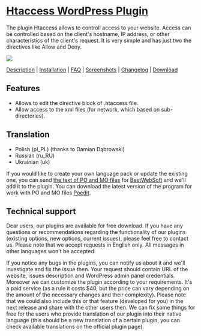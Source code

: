<a href="http://bestwebsoft.com/products/htaccess/" target=_blank>Htaccess WordPress Plugin</a>
========================

The plugin Htaccess allows to controll access to your website. Access can be controlled based on the client's hostname, IP address, or other characteristics of the client's request. It is very simple and has just two the directives like Allow and Deny.

<img src="http://bestwebsoft.com/wp-content/uploads/2014/09/htaccess-banner-website.jpg" />

<a href="http://bestwebsoft.com/products/htaccess/description/" target=_blank>Description</a> | 
<a href="http://bestwebsoft.com/products/htaccess/installation/" target=_blank>Installation</a> | 
<a href="http://bestwebsoft.com/products/htaccess/faq/" target=_blank>FAQ</a> | 
<a href="http://bestwebsoft.com/products/htaccess/screenshots/" target=_blank>Screenshots</a> | 
<a href="http://bestwebsoft.com/products/htaccess/changelog/" target=_blank>Changelog</a> | 
<a href="http://bestwebsoft.com/products/htaccess/download/" target=_blank>Download</a>


Features
-----------------------------
* Allows to edit the directive block of .htaccess file.
* Allow access to the xml files (for network, which based on sub-directories).


Translation
-----------------------------
* Polish (pl_PL) (thanks to Damian Dąbrowski)
* Russian (ru_RU)
* Ukrainian (uk)

If you would like to create your own language pack or update the existing one, you can send <a href="http://codex.wordpress.org/Translating_WordPress" target="_blank">the text of PO and MO files</a> for <a href="http://support.bestwebsoft.com" target="_blank">BestWebSoft</a> and we'll add it to the plugin. You can download the latest version of the program for work with PO and MO files <a href="http://www.poedit.net/download.php" target="_blank">Poedit</a>.


Technical support
-----------------------------
Dear users, our plugins are available for free download. If you have any questions or recommendations regarding the functionality of our plugins (existing options, new options, current issues), please feel free to contact us. Please note that we accept requests in English only. All messages in other languages won't be accepted.

If you notice any bugs in the plugins, you can notify us about it and we'll investigate and fix the issue then. Your request should contain URL of the website, issues description and WordPress admin panel credentials.
Moreover we can customize the plugin according to your requirements. It's a paid service (as a rule it costs $40, but the price can vary depending on the amount of the necessary changes and their complexity). Please note that we could also include this or that feature (developed for you) in the next release and share with the other users then.
We can fix some things for free for the users who provide translation of our plugin into their native language (this should be a new translation of a certain plugin, you can check available translations on the official plugin page).